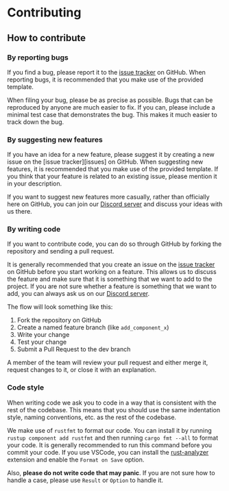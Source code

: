 # Contributing

## How to contribute

### By reporting bugs

If you find a bug, please report it to the [issue tracker](https://github.com/SpoticordMusic/spoticord) on GitHub. When reporting bugs, it is recommended that you make use of the provided template.

When filing your bug, please be as precise as possible. Bugs that can be reproduced by anyone are much easier to fix. If you can, please include a minimal test case that demonstrates the bug. This makes it much easier to track down the bug.

### By suggesting new features

If you have an idea for a new feature, please suggest it by creating a new issue on the [issue tracker][issues] on GitHub. When suggesting new features, it is recommended that you make use of the provided template. If you think that your feature is related to an existing issue, please mention it in your description.

If you want to suggest new features more casually, rather than officially here on GitHub, you can join our [Discord server](https://discord.gg/wRCyhVqBZ5) and discuss your ideas with us there.

### By writing code

If you want to contribute code, you can do so through GitHub by forking the repository and sending a pull request.

It is generally recommended that you create an issue on the [issue tracker](https://github.com/SpoticordMusic/spoticord) on GitHub before you start working on a feature. This allows us to discuss the feature and make sure that it is something that we want to add to the project. If you are not sure whether a feature is something that we want to add, you can always ask us on our [Discord server](https://discord.gg/wRCyhVqBZ5).

The flow will look something like this:

1. Fork the repository on GitHub
2. Create a named feature branch (like `add_component_x`)
3. Write your change
4. Test your change
5. Submit a Pull Request to the dev branch

A member of the team will review your pull request and either merge it, request changes to it, or close it with an explanation.

### Code style

When writing code we ask you to code in a way that is consistent with the rest of the codebase. This means that you should use the same indentation style, naming conventions, etc. as the rest of the codebase.

We make use of `rustfmt` to format our code. You can install it by running `rustup component add rustfmt` and then running `cargo fmt --all` to format your code. It is generally recommended to run this command before you commit your code. If you use VSCode, you can install the [rust-analyzer](https://marketplace.visualstudio.com/items?itemName=matklad.rust-analyzer) extension and enable the `Format on Save` option.

Also, **please do not write code that may panic**. If you are not sure how to handle a case, please use `Result` or `Option` to handle it.